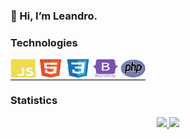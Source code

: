 ### 👋 Hi, I’m Leandro. 

### Technologies

<div style="display: inline; border-bottom: 1px solid black ;">
    <img src="img/javascript.svg" height="30px" width = "40px"alt="JavaScript">
    <img src="img/html5-original.svg" height="30px" width = "40px"alt="HTML">
    <img src="img/css3-original.svg" height="30px" width = "40px"alt="CSS">
    <img src="img/bootstrap.svg" height="30px" width = "40px"alt="Bootstrap">
    <img src="img/new-php-logo.svg" height= "30px" width = "40px"alt="PHP">
</div>

### Statistics

<div align="center">
  <a href="https://github.com/developernutri">
  <img height="145em" src="https://github-readme-stats.vercel.app/api?username=developernutri&show_icons=true&theme=dark&include_all_commits=true&count_private=true"/>
  <img height="145em" src="https://github-readme-stats.vercel.app/api/top-langs/?username=developernutri&layout=compact&langs_count=7&theme=dark"/>
</div>

<!---
developernutri/developernutri is a ✨ special ✨ repository because its `README.md` (this file) appears on your GitHub profile.
You can click the Preview link to take a look at your changes.
--->
